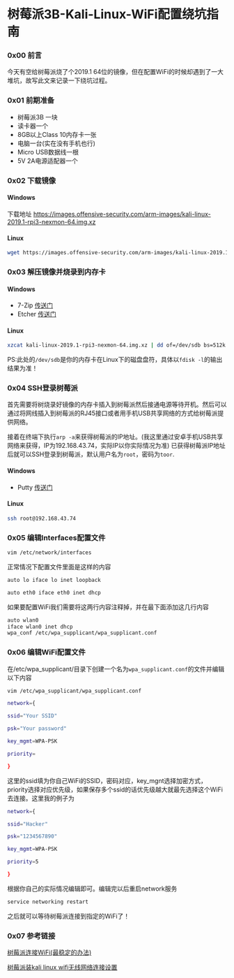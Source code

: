 # 树莓派3B-Kali-Linux-WiFi配置绕坑指南

### 0x00 前言

今天有空给树莓派烧了个2019.1 64位的镜像，但在配置WiFi的时候却遇到了一大堆坑，故写此文来记录一下绕坑过程。

### 0x01 前期准备
<!--more-->
- 树莓派3B 一块
- 读卡器一个
- 8GB以上Class 10内存卡一张
- 电脑一台(实在没有手机也行)
- Micro USB数据线一根
- 5V 2A电源适配器一个

### 0x02 下载镜像

#### Windows


下载地址 https://images.offensive-security.com/arm-images/kali-linux-2019.1-rpi3-nexmon-64.img.xz

#### Linux

```bash
wget https://images.offensive-security.com/arm-images/kali-linux-2019.1-rpi3-nexmon-64.img.xz
```

### 0x03 解压镜像并烧录到内存卡

#### Windows

- 7-Zip [传送门](https://www.7-zip.org/a/7z1900-x64.exe)
- Etcher [传送门](https://www.balena.io/etcher/)

#### Linux

```bash
xzcat kali-linux-2019.1-rpi3-nexmon-64.img.xz | dd of=/dev/sdb bs=512k
```
PS:此处的``/dev/sdb``是你的内存卡在Linux下的磁盘盘符，具体以``fdisk -l``的输出结果为准！

### 0x04 SSH登录树莓派

首先需要将树烧录好镜像的内存卡插入到树莓派然后接通电源等待开机。然后可以通过将网线插入到树莓派的RJ45接口或者用手机USB共享网络的方式给树莓派提供网络。

接着在终端下执行``arp -a``来获得树莓派的IP地址。(我这里通过安卓手机USB共享网络来获得，IP为192.168.43.74，实际IP以你实际情况为准)
已获得树莓派IP地址后就可以SSH登录到树莓派，默认用户名为``root``，密码为``toor``.

#### Windows

- Putty [传送门](https://the.earth.li/~sgtatham/putty/0.71/w64/putty.exe)

#### Linux

```bash
ssh root@192.168.43.74
```

### 0x05 编辑Interfaces配置文件

```bash
vim /etc/network/interfaces
```
正常情况下配置文件里面是这样的内容
```bash
auto lo iface lo inet loopback

auto eth0 iface eth0 inet dhcp
```

如果要配置WiFi我们需要将这两行内容注释掉，并在最下面添加这几行内容
```bash
auto wlan0
iface wlan0 inet dhcp
wpa_conf /etc/wpa_supplicant/wpa_supplicant.conf
```
### 0x06 编辑WiFi配置文件

在/etc/wpa_supplicant/目录下创建一个名为``wpa_supplicant.conf``的文件并编辑以下内容
```bash
vim /etc/wpa_supplicant/wpa_supplicant.conf
```
```bash
network={

ssid="Your SSID"

psk="Your password"

key_mgmt=WPA-PSK

priority=

}
```
这里的ssid填为你自己WiFi的SSID，密码对应，key_mgnt选择加密方式，priority选择对应优先级，如果保存多个ssid的话优先级越大就最先选择这个WiFi去连接。这里我的例子为
```bash
network={

ssid="Hacker"

psk="1234567890"

key_mgmt=WPA-PSK

priority=5

}
```

根据你自己的实际情况编辑即可。编辑完以后重启network服务
```bash
service networking restart
```

之后就可以等待树莓派连接到指定的WiFi了！

### 0x07 参考链接

[树莓派连接WiFi(最稳定的办法)](https://blog.csdn.net/hktkfly6/article/details/73302648)

[树莓派装kali linux wifi无线网络连接设置](https://www.zhaoyanchang.com/detail/10.html)

